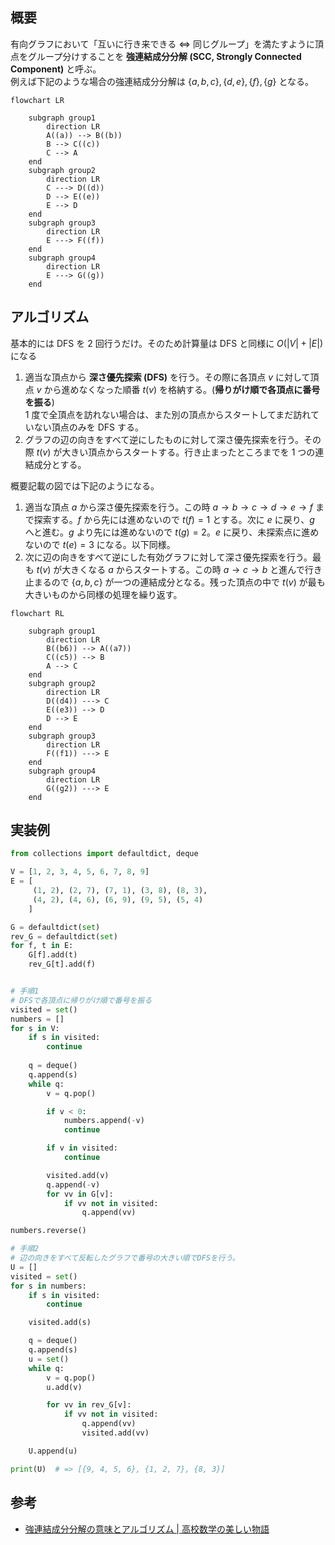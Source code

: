 ## 概要

有向グラフにおいて「互いに行き来できる ⇔ 同じグループ」を満たすように頂点をグループ分けすることを __強連結成分分解 (SCC, Strongly Connected Component)__ と呼ぶ。  
例えば下記のような場合の強連結成分分解は $\{a, b, c\}, \{d, e\}, \{f\}, \{g\}$ となる。

```mermaid
flowchart LR

	subgraph group1
		direction LR
		A((a)) --> B((b))
		B --> C((c))
		C --> A
	end
	subgraph group2
		direction LR	
		C ---> D((d))
		D --> E((e))
		E --> D
	end
	subgraph group3
		direction LR
		E ---> F((f))
	end
	subgraph group4
		direction LR
		E ---> G((g))
	end
```

## アルゴリズム

基本的には DFS を 2 回行うだけ。そのため計算量は DFS と同様に $O(\lvert V \rvert + \lvert E \rvert)$ になる

1. 適当な頂点から **深さ優先探索 (DFS)** を行う。その際に各頂点 $v$ に対して頂点 $v$ から進めなくなった順番 $t(v)$ を格納する。(**帰りがけ順で各頂点に番号を振る**)  
   1 度で全頂点を訪れない場合は、また別の頂点からスタートしてまだ訪れていない頂点のみを DFS する。
2. グラフの辺の向きをすべて逆にしたものに対して深さ優先探索を行う。その際 $t(v)$ が大きい頂点からスタートする。行き止まったところまでを 1 つの連結成分とする。

概要記載の図では下記のようになる。

1. 適当な頂点 $a$ から深さ優先探索を行う。この時 $a \rightarrow b \rightarrow c \rightarrow d \rightarrow e \rightarrow f$ まで探索する。$f$ から先には進めないので $t(f)=1$ とする。次に $e$ に戻り、$g$ へと進む。$g$ より先には進めないので $t(g) = 2$。$e$ に戻り、未探索点に進めないので $t(e)=3$ になる。以下同様。
2. 次に辺の向きをすべて逆にした有効グラフに対して深さ優先探索を行う。最も $t(v)$ が大きくなる $a$ からスタートする。この時 $a \rightarrow c \rightarrow b$ と進んで行き止まるので $\{a, b, c\}$ が一つの連結成分となる。残った頂点の中で $t(v)$ が最も大きいものから同様の処理を繰り返す。

```mermaid
flowchart RL

	subgraph group1
		direction LR
		B((b6)) --> A((a7))
		C((c5)) --> B
		A --> C
	end
	subgraph group2
		direction LR	
		D((d4)) ---> C
		E((e3)) --> D
		D --> E
	end
	subgraph group3
		direction LR
		F((f1)) ---> E
	end
	subgraph group4
		direction LR
		G((g2)) ---> E
	end
```

## 実装例

```Python
from collections import defaultdict, deque

V = [1, 2, 3, 4, 5, 6, 7, 8, 9]
E = [
	 (1, 2), (2, 7), (7, 1), (3, 8), (8, 3), 
	 (4, 2), (4, 6), (6, 9), (9, 5), (5, 4)
	]

G = defaultdict(set)
rev_G = defaultdict(set)
for f, t in E:
    G[f].add(t)
    rev_G[t].add(f)


# 手順1
# DFSで各頂点に帰りがけ順で番号を振る
visited = set()
numbers = []
for s in V:
    if s in visited:
        continue
    
    q = deque()
    q.append(s)
    while q:
        v = q.pop()

        if v < 0:
            numbers.append(-v)
            continue

        if v in visited:
            continue

        visited.add(v)
        q.append(-v)
        for vv in G[v]:
            if vv not in visited:
                q.append(vv)

numbers.reverse()

# 手順2
# 辺の向きをすべて反転したグラフで番号の大きい順でDFSを行う。
U = []
visited = set()
for s in numbers:
    if s in visited:
        continue

    visited.add(s)

    q = deque()
    q.append(s)
    u = set()
    while q:
        v = q.pop()
        u.add(v)

        for vv in rev_G[v]:
            if vv not in visited:
                q.append(vv)
                visited.add(vv)

    U.append(u)

print(U)  # => [{9, 4, 5, 6}, {1, 2, 7}, {8, 3}]
```

## 参考

- [強連結成分分解の意味とアルゴリズム | 高校数学の美しい物語](https://manabitimes.jp/math/1250)
